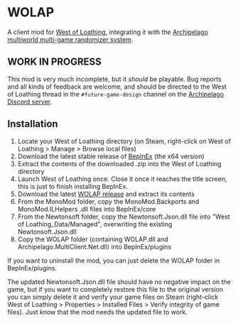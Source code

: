 # WOLAP
A client mod for [West of Loathing](https://store.steampowered.com/app/597220/West_of_Loathing/), integrating it with the [Archipelago multiworld multi-game randomizer system](https://archipelago.gg/).

## WORK IN PROGRESS
This mod is very much incomplete, but it *should* be playable. Bug reports and all kinds of feedback are welcome, and should be directed to the West of Loathing thread in the ``#future-game-design`` channel on the [Archipelago Discord server](https://discord.gg/8Z65BR2).

## Installation
1. Locate your West of Loathing directory (on Steam, right-click on West of Loathing > Manage > Browse local files)
2. Download the latest stable release of [BepInEx](https://github.com/BepInEx/BepInEx/releases) (the x64 version)
3. Extract the contents of the downloaded .zip into the West of Loathing directory
4. Launch West of Loathing once.  Close it once it reaches the title screen, this is just to finish installing BepInEx.
5. Download the latest [WOLAP release](https://github.com/Lucasvdm/WOLAP/releases) and extract its contents
6. From the MonoMod folder, copy the MonoMod.Backports and MonoMod.ILHelpers .dll files into BepInEx/core
7. From the Newtonsoft folder, copy the Newtonsoft.Json.dll file into "West of Loathing_Data/Managed", overwriting the existing Newtonsoft.Json.dll
8. Copy the WOLAP folder (containing WOLAP.dll and Archipelago.MultiClient.Net.dll) into BepInEx/plugins

If you want to uninstall the mod, you can just delete the WOLAP folder in BepInEx/plugins.

The updated Newtonsoft.Json.dll file should have no negative impact on the game, but if you want to completely restore this file to the original version you can simply delete it and verify your game files on Steam (right-click West of Loathing > Properties > Installed Files > Verify integrity of game files).  Just know that the mod needs the updated file to work.